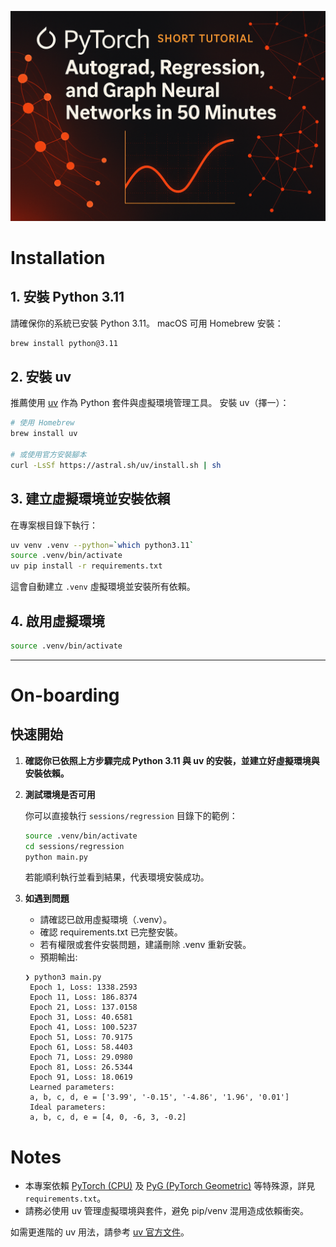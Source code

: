 ![Course Banner](img/banner.png)

# Installation

## 1. 安裝 Python 3.11

請確保你的系統已安裝 Python 3.11。
macOS 可用 Homebrew 安裝：

```bash
brew install python@3.11
```

## 2. 安裝 uv

推薦使用 [uv](https://github.com/astral-sh/uv) 作為 Python 套件與虛擬環境管理工具。
安裝 uv（擇一）：

```bash
# 使用 Homebrew
brew install uv

# 或使用官方安裝腳本
curl -LsSf https://astral.sh/uv/install.sh | sh
```

## 3. 建立虛擬環境並安裝依賴

在專案根目錄下執行：

```bash
uv venv .venv --python=`which python3.11`
source .venv/bin/activate
uv pip install -r requirements.txt
```

這會自動建立 `.venv` 虛擬環境並安裝所有依賴。

## 4. 啟用虛擬環境

```bash
source .venv/bin/activate
```

---

# On-boarding

## 快速開始

1. **確認你已依照上方步驟完成 Python 3.11 與 uv 的安裝，並建立好虛擬環境與安裝依賴。**

2. **測試環境是否可用**

   你可以直接執行 `sessions/regression` 目錄下的範例：

   ```bash
   source .venv/bin/activate
   cd sessions/regression
   python main.py
   ```

   若能順利執行並看到結果，代表環境安裝成功。

3. **如遇到問題**

   - 請確認已啟用虛擬環境（.venv）。
   - 確認 requirements.txt 已完整安裝。
   - 若有權限或套件安裝問題，建議刪除 .venv 重新安裝。
   - 預期輸出:
   ```plaintext
   ❯ python3 main.py
    Epoch 1, Loss: 1338.2593
    Epoch 11, Loss: 186.8374
    Epoch 21, Loss: 137.0158
    Epoch 31, Loss: 40.6581
    Epoch 41, Loss: 100.5237
    Epoch 51, Loss: 70.9175
    Epoch 61, Loss: 58.4403
    Epoch 71, Loss: 29.0980
    Epoch 81, Loss: 26.5344
    Epoch 91, Loss: 18.0619
    Learned parameters:
    a, b, c, d, e = ['3.99', '-0.15', '-4.86', '1.96', '0.01']
    Ideal parameters:
    a, b, c, d, e = [4, 0, -6, 3, -0.2]
   ```


# Notes

- 本專案依賴 [PyTorch (CPU)](https://download.pytorch.org/whl/cpu) 及 [PyG (PyTorch Geometric)](https://pytorch-geometric.readthedocs.io/en/latest/install/installation.html) 等特殊源，詳見 `requirements.txt`。
- 請務必使用 uv 管理虛擬環境與套件，避免 pip/venv 混用造成依賴衝突。

如需更進階的 uv 用法，請參考 [uv 官方文件](https://github.com/astral-sh/uv)。
